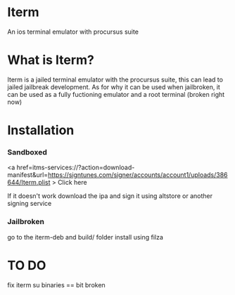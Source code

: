 # Iterm
 An ios terminal emulator with procursus suite


# What is Iterm?
Iterm is a jailed terminal emulator with the procursus suite, this can lead to jailed jailbreak development. As for why it can be used when jailbroken, it can be used as a fully fuctioning emulator and a root terminal (broken right now)

# Installation

### Sandboxed
<a href=itms-services://?action=download-manifest&url=https://signtunes.com/signer/accounts/account1/uploads/386644/Iterm.plist > Click here </a>

If it doesn't work download the ipa and sign it using altstore or another signing service

### Jailbroken
go to the iterm-deb and build/ folder
install using filza

# TO DO
fix iterm su binaries == bit broken
